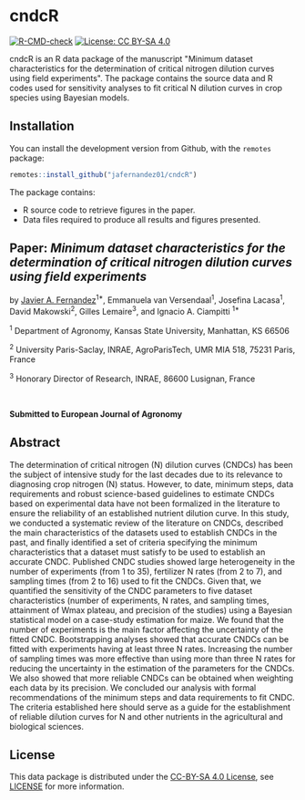 # cndcR

[![R-CMD-check](https://github.com/jafernandez01/cndcR/actions/workflows/check-standard.yaml/badge.svg)](https://github.com/jafernandez01/cndcR/actions/workflows/check-standard.yaml)
[![License: CC BY-SA 4.0](https://img.shields.io/badge/License-CC_BY--SA_4.0-lightgrey.svg)](https://github.com/jafernandez01/cndcR/blob/main/LICENSE.md)

cndcR is an R data package of the manuscript "Minimum dataset characteristics for the determination of critical nitrogen dilution curves using field experiments". The package contains the source data and R codes used for sensitivity analyses to fit critical N dilution curves in crop species using Bayesian models.

## Installation

You can install the development version from Github, with the `remotes` package:

```r
remotes::install_github("jafernandez01/cndcR")
```

The package contains:

* R source code to retrieve figures in the paper.
* Data files required to produce all results and figures presented.

## Paper: *Minimum dataset characteristics for the determination of critical nitrogen dilution curves using field experiments*

by [Javier A. Fernandez](http://jafernandez.netlify.app)<sup>1*</sup>, Emmanuela van Versendaal<sup>1</sup>, Josefina Lacasa<sup>1</sup>, David Makowski<sup>2</sup>, Gilles Lemaire<sup>3</sup>, and Ignacio A. Ciampitti <sup>1*</sup>

<sup>1</sup> Department of Agronomy, Kansas State University, Manhattan, KS 66506

<sup>2</sup> University Paris-Saclay, INRAE, AgroParisTech, UMR MIA 518, 75231 Paris, France

<sup>3</sup> Honorary Director of Research, INRAE, 86600 Lusignan, France

<br> 

**Submitted to European Journal of Agronomy**


## Abstract
The determination of critical nitrogen (N) dilution curves (CNDCs) has been the subject of intensive study for the last decades due to its relevance to diagnosing crop nitrogen (N) status. However, to date, minimum steps, data requirements and robust science-based guidelines to estimate CNDCs based on experimental data have not been formalized in the literature to ensure the reliability of an established nutrient dilution curve. In this study, we conducted a systematic review of the literature on CNDCs, described the main characteristics of the datasets used to establish CNDCs in the past, and finally identified a set of criteria specifying the minimum characteristics that a dataset must satisfy to be used to establish an accurate CNDC. Published CNDC studies showed large heterogeneity in the number of experiments (from 1 to 35), fertilizer N rates (from 2 to 7), and sampling times (from 2 to 16) used to fit the CNDCs. Given that, we quantified the sensitivity of the CNDC parameters to five dataset characteristics (number of experiments, N rates, and sampling times, attainment of Wmax plateau, and precision of the studies) using a Bayesian statistical model on a case-study estimation for maize. We found that the number of experiments is the main factor affecting the uncertainty of the fitted CNDC. Bootstrapping analyses showed that accurate CNDCs can be fitted with experiments having at least three N rates. Increasing the number of sampling times was more effective than using more than three N rates for reducing the uncertainty in the estimation of the parameters for the CNDCs. We also showed that more reliable CNDCs can be obtained when weighting each data by its precision. We concluded our analysis with formal recommendations of the minimum steps and data requirements to fit CNDC. The criteria established here should serve as a guide for the establishment of reliable dilution curves for N and other nutrients in the agricultural and biological sciences.


## License
This data package is distributed under the [CC-BY-SA 4.0 License](https://creativecommons.org/licenses/by-sa/4.0/), see [LICENSE](https://github.com/jafernandez01/cndcR/blob/main/LICENSE.md) for more information.
